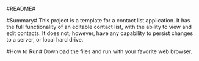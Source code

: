 #README#

#Summary#
This project is a template for a contact list application. It has the full functionality of an editable contact list, with the ability to view and edit contacts. It does not; however, have any capability to persist changes to a server, or local hard drive.

#How to Run#
Download the files and run with your favorite web browser.
